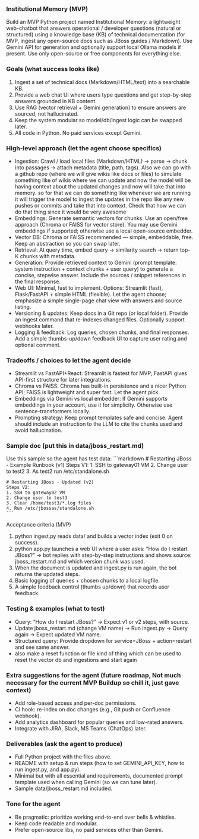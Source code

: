 ### Institutional Memory (MVP)
Build an MVP Python project named Institutional Memory: a lightweight web-chatbot that answers operational / developer questions (natural or structured) using a knowledge base (KB) of technical documentation (for MVP, ingest any open-source docs such as JBoss guides / Markdown). Use Gemini API for generation and optionally support local Ollama models if present. Use only open-source or free components for everything else.

### Goals (what success looks like)
1. Ingest a set of technical docs (Markdown/HTML/text) into a searchable KB.
2. Provide a web chat UI where users type questions and get step-by-step answers grounded in KB content.
3. Use RAG (vector retrieval + Gemini generation) to ensure answers are sourced, not hallucinated.
4. Keep the system modular so model/db/ingest logic can be swapped later.
5. All code in Python. No paid services except Gemini.

### High-level approach (let the agent choose specifics)
 - Ingestion: Crawl / load local files (Markdown/HTML) → parse → chunk into passages → attach metadata (title, path, tags). Also we can go with a github repo (where we will give wikis like docs or files) to simulate something like of wikis where we can update and now the model will be having context about the updated changes and now will take that into memory. so for that we can do something like whenever we are running it will trigger the model to ingest the updates in the repo like any new pushes or commits and take that into context. Check that how we can do that thing since it would be very awesome 
 - Embeddings: Generate semantic vectors for chunks. Use an open/free approach (Chroma or FAISS for vector store). You may use Gemini embeddings if supported; otherwise use a local open-source embedder.
 - Vector DB: Chroma or FAISS recommended — simple, embeddable, free. Keep an abstraction so you can swap later.
 - Retrieval: At query time, embed query → similarity search → return top-K chunks with metadata.
 - Generation: Provide retrieved context to Gemini (prompt template: system instruction + context chunks + user query) to generate a concise, stepwise answer. Include the sources / snippet references in the final response.
 - Web UI: Minimal, fast to implement. Options: Streamlit (fast), Flask/FastAPI + simple HTML (flexible). Let the agent choose; emphasize a simple single-page chat view with answers and source listing.
 - Versioning & updates: Keep docs in a Git repo (or local folder). Provide an ingest command that re-indexes changed files. Optionally support webhooks later.
 - Logging & feedback: Log queries, chosen chunks, and final responses. Add a simple thumbs-up/down feedback UI to capture user rating and optional comment.

 
 ### Tradeoffs / choices to let the agent decide
 - Streamlit vs FastAPI+React: Streamlit is fastest for MVP; FastAPI gives API-first structure for later integrations.
 - Chroma vs FAISS: Chroma has built-in persistence and a nicer Python API; FAISS is lightweight and super fast. Let the agent pick.
 - Embeddings via Gemini vs local embedder: If Gemini supports embeddings in your account, use it for simplicity. Otherwise use sentence-transformers locally.
 - Prompting strategy: Keep prompt templates safe and concise. Agent should include an instruction to the LLM to cite the chunks used and avoid hallucination.

### Sample doc (put this in data/jboss_restart.md)
Use this sample so the agent has test data:
    ```markdown
    # Restarting JBoss - Example Runbook (v1)
    Steps V1:
    1. SSH to gateway01 VM
    2. Change user to test2
    3. As test2 run /etc/standalone.sh

    # Restarting JBoss - Updated (v2)
    Steps V2:
    1. SSH to gateway02 VM
    2. Change user to test3
    3. Clear /home/test3/*.log files
    4. Run /etc/jbossas/standalone.sh
    ```

Acceptance criteria (MVP)
1. python ingest.py reads data/ and builds a vector index (exit 0 on success).
2. python app.py launches a web UI where a user asks: “How do I restart JBoss?” → bot replies with step-by-step instructions and shows source: jboss_restart.md and which version chunk was used.
3. When the document is updated and ingest.py is run again, the bot returns the updated steps.
4. Basic logging of queries + chosen chunks to a local logfile.
5. A simple feedback control (thumbs up/down) that records user feedback.

### Testing & examples (what to test)
 - Query: “How do I restart JBoss?” → Expect v1 or v2 steps, with source.
 - Update jboss_restart.md (change VM name) → Run ingest.py → Query again → Expect updated VM name.
 - Structured query: Provide dropdown for service=JBoss + action=restart and see same answer.
 - also make a reset function or file kind of thing which can be used to reset the vector db and ingestions and start again


### Extra suggestions for the agent (future roadmap, Not much necessary for the current MVP Buildup so chill it, just gave context)
 - Add role-based access and per-doc permissions.
 - CI hook: re-index on doc changes (e.g., Git push or Confluence webhook).
 - Add analytics dashboard for popular queries and low-rated answers.
 - Integrate with JIRA, Slack, MS Teams (ChatOps) later.


### Deliverables (ask the agent to produce)
 - Full Python project with the files above.
 - README with setup & run steps (how to set GEMINI_API_KEY, how to run ingest.py, and app.py).
 - Minimal but with all essential and requirements, documented prompt template used when calling Gemini (so we can tune later).
 - Sample data/jboss_restart.md included.

### Tone for the agent
 - Be pragmatic: prioritize working end-to-end over bells & whistles.
 - Keep code readable and modular.
 - Prefer open-source libs, no paid services other than Gemini.
